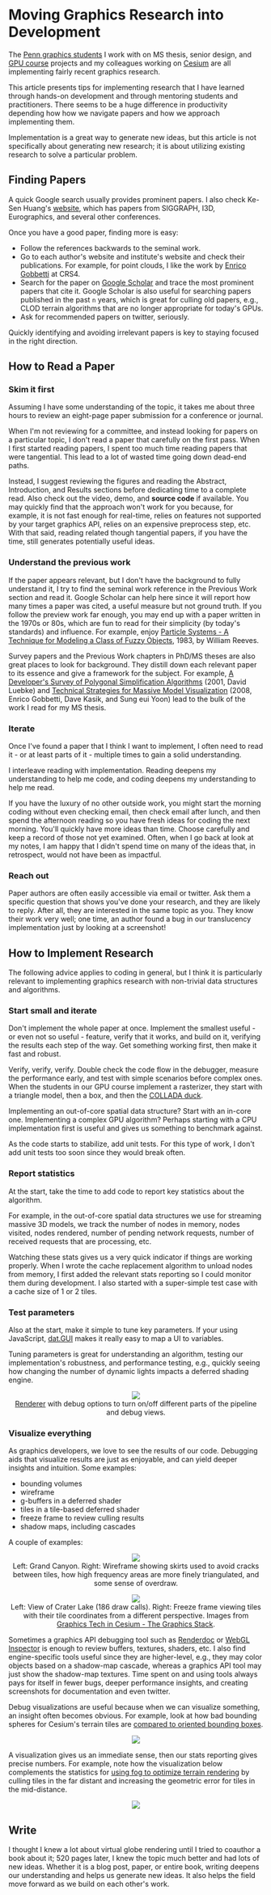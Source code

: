 # Moving Graphics Research into Development

The [Penn graphics students](http://cg.cis.upenn.edu/index.html) I work with on MS thesis, senior design, and [GPU course](http://www.seas.upenn.edu/~cis565/) projects and my colleagues working on [Cesium](http://cesiumjs.org/) are all implementing fairly recent graphics research.

This article presents tips for implementing research that I have learned through hands-on development and through mentoring students and practitioners.  There seems to be a huge difference in productivity depending how how we navigate papers and how we approach implementing them.

Implementation is a great way to generate new ideas, but this article is not specifically about generating new research; it is about utilizing existing research to solve a particular problem.

## Finding Papers

A quick Google search usually provides prominent papers.  I also check Ke-Sen Huang's [website](http://kesen.realtimerendering.com/), which has papers from SIGGRAPH, I3D, Eurographics, and several other conferences.

Once you have a good paper, finding more is easy:
* Follow the references backwards to the seminal work.
* Go to each author's website and institute's website and check their publications.  For example, for point clouds, I like the work by [Enrico Gobbetti](http://www.crs4.it/vic/cgi-bin/people-page.cgi?name=%27enrico.gobbetti%27) at CRS4.
* Search for the paper on [Google Scholar](https://scholar.google.com/) and trace the most prominent papers that cite it.  Google Scholar is also useful for searching papers published in the past `n` years, which is great for culling old papers, e.g., CLOD terrain algorithms that are no longer appropriate for today's GPUs.
* Ask for recommended papers on twitter, seriously.

Quickly identifying and avoiding irrelevant papers is key to staying focused in the right direction.

## How to Read a Paper

### Skim it first

Assuming I have some understanding of the topic, it takes me about three hours to review an eight-page paper submission for a conference or journal.

When I'm not reviewing for a committee, and instead looking for papers on a particular topic, I don't read a paper that carefully on the first pass.  When I first started reading papers, I spent too much time reading papers that were tangential.  This lead to a lot of wasted time going down dead-end paths.

Instead, I suggest reviewing the figures and reading the Abstract, Introduction, and Results sections before dedicating time to a complete read.  Also check out the video, demo, and **source code** if available.  You may quickly find that the approach won't work for you because, for example, it is not fast enough for real-time, relies on features not supported by your target graphics API, relies on an expensive preprocess step, etc.  With that said, reading related though tangential papers, if you have the time, still generates potentially useful ideas.

### Understand the previous work

If the paper appears relevant, but I don't have the background to fully understand it, I try to find the seminal work reference in the Previous Work section and read it.  Google Scholar can help here since it will report how many times a paper was cited, a useful measure but not ground truth.  If you follow the preview work far enough, you may end up with a paper written in the 1970s or 80s, which are fun to read for their simplicity (by today's standards) and influence.  For example, enjoy [Particle Systems - A Technique for Modeling a Class of Fuzzy Objects](https://www.lri.fr/~mbl/ENS/IG2/devoir2/files/docs/fuzzyParticles.pdf), 1983, by William Reeves.

Survey papers and the Previous Work chapters in PhD/MS theses are also great places to look for background.  They distill down each relevant paper to its essence and give a framework for the subject.  For example, [A Developer's Survey of Polygonal Simplification Algorithms](http://www.cs.virginia.edu/~luebke/publications/pdf/cg+a.2001.pdf) (2001, David Luebke) and [Technical Strategies for Massive Model Visualization](http://sglab.kaist.ac.kr/~sungeui/paper/spm08_symp.pdf) (2008, Enrico Gobbetti, Dave Kasik, and Sung eui Yoon) lead to the bulk of the work I read for my MS thesis.

### Iterate

Once I've found a paper that I think I want to implement, I often need to read it - or at least parts of it - multiple times to gain a solid understanding.

I interleave reading with implementation.  Reading deepens my understanding to help me code, and coding deepens my understanding to help me read.

If you have the luxury of no other outside work, you might start the morning coding without even checking email, then check email after lunch, and then spend the afternoon reading so you have fresh ideas for coding the next morning.  You'll quickly have more ideas than time.  Choose carefully and keep a record of those not yet examined.  Often, when I go back at look at my notes, I am happy that I didn't spend time on many of the ideas that, in retrospect, would not have been as impactful.

### Reach out

Paper authors are often easily accessible via email or twitter.  Ask them a specific question that shows you've done your research, and they are likely to reply.  After all, they are interested in the same topic as you.  They know their work very well; one time, an author found a bug in our translucency implementation just by looking at a screenshot!

## How to Implement Research

The following advice applies to coding in general, but I think it is particularly relevant to implementing graphics research with non-trivial data structures and algorithms.

### Start small and iterate

Don't implement the whole paper at once.  Implement the smallest useful - or even not so useful - feature, verify that it works, and build on it, verifying the results each step of the way.  Get something working first, then make it fast and robust.

Verify, verify, verify.  Double check the code flow in the debugger, measure the performance early, and test with simple scenarios before complex ones.  When the students in our GPU course implement a rasterizer, they start with a triangle model, then a box, and then the [COLLADA duck](https://github.com/KhronosGroup/glTF-Sample-Models/tree/master/1.0/Duck#duck).

Implementing an out-of-core spatial data structure?  Start with an in-core one.  Implementing a complex GPU algorithm?  Perhaps starting with a CPU implementation first is useful and gives us something to benchmark against.

As the code starts to stabilize, add unit tests.  For this type of work, I don't add unit tests too soon since they would break often.

### Report statistics

At the start, take the time to add code to report key statistics about the algorithm.

For example, in the out-of-core spatial data structures we use for streaming massive 3D models, we track the number of nodes in memory, nodes visited, nodes rendered, number of pending network requests, number of received requests that are processing, etc.

Watching these stats gives us a very quick indicator if things are working properly.  When I wrote the cache replacement algorithm to unload nodes from memory, I first added the relevant stats reporting so I could monitor them during development.  I also started with a super-simple test case with a cache size of 1 or 2 tiles.

### Test parameters

Also at the start, make it simple to tune key parameters.  If your using JavaScript, [dat.GUI](https://github.com/dataarts/dat.gui#datgui) makes it really easy to map a UI to variables.

Tuning parameters is great for understanding an algorithm, testing our implementation's robustness, and performance testing, e.g., quickly seeing how changing the number of dynamic lights impacts a deferred shading engine.

<p align="center">
<img src="figures/deferred.jpg" /><br/>
<a href="https://trungtle.github.io/Project5-WebGL-Deferred-Shading-with-glTF/">Renderer</a> with debug options to turn on/off different parts of the pipeline and debug views.
</p>

### Visualize everything

As graphics developers, we love to see the results of our code.  Debugging aids that visualize results are just as enjoyable, and can yield deeper insights and intuition. Some examples:
* bounding volumes
* wireframe
* g-buffers in a deferred shader
* tiles in a tile-based deferred shader
* freeze frame to review culling results
* shadow maps, including cascades

A couple of examples:

<p align="center">
<img src="figures/terrain.jpg" /><br/>
Left: Grand Canyon. Right: Wireframe showing skirts used to avoid cracks between tiles, how high frequency areas are more finely triangulated, and some sense of overdraw.
</p>

<p align="center">
<img src="figures/globe.jpg" /><br/>
Left: View of Crater Lake (186 draw calls). Right: Freeze frame viewing tiles with their tile coordinates from a different perspective.  Images from <a href="http://cesiumjs.org/2015/05/26/Graphics-Tech-in-Cesium-Stack/">Graphics Tech in Cesium - The Graphics Stack</a>.
</p>

Sometimes a graphics API debugging tool such as [Renderdoc](https://renderdoc.org/builds) or [WebGL Inspector](https://benvanik.github.io/WebGL-Inspector/) is enough to review buffers, textures, shaders, etc.  I also find engine-specific tools useful since they are higher-level, e.g., they may color objects based on a shadow-map cascade, whereas a graphics API tool  may just show the shadow-map textures.  Time spent on and using tools always pays for itself in fewer bugs, deeper performance insights, and creating screenshots for documentation and even twitter.

Debug visualizations are useful because when we can visualize something, an insight often becomes obvious.  For example, look at how bad bounding spheres for Cesium's terrain tiles are [compared to oriented bounding boxes](http://cesiumjs.org/2015/06/24/Oriented-Bounding-Boxes/).

<p align="center">
<img src="figures/craterlake_comp.gif" />
</p>

A visualization gives us an immediate sense, then our stats reporting gives precise numbers.  For example, note how the visualization below complements the statistics for [using fog to optimize terrain rendering](http://cesiumjs.org/2015/11/12/Fog/) by culling tiles in the far distant and increasing the geometric error for tiles in the mid-distance.

<p align="center">
<img src="figures/fog.jpg" />
</p>

## Write

I thought I knew a lot about virtual globe rendering until I tried to coauthor a book about it; 520 pages later, I knew the topic much better and had lots of new ideas.  Whether it is a blog post, paper, or entire book, writing deepens our understanding and helps us generate new ideas.  It also helps the field move forward as we build on each other's work. 
